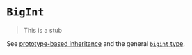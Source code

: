 # `BigInt`

> This is a stub

See [prototype-based inheritance][concept-prototype-inheritance] and the general [`bigint` type][type-bigint].

[concept-prototype-inheritance]: ../info/prototype_inheritance.md
[type-bigint]: ../../../../reference/types/big_integer.md
